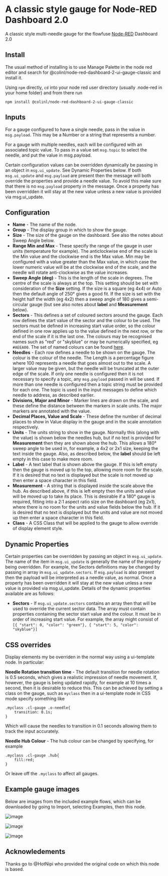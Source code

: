 # A classic style gauge for Node-RED Dashboard 2.0

A classic style multi-needle gauge for the flowfuse [Node-RED](https://nodered.org) Dashboard 2.0

## Install

The usual method of installing is to use Manage Palette in the node red editor and search for @colinl/node-red-dashboard-2-ui-gauge-classic and install it.

Using `npm` directly, `cd` into your node red user directory (usually .node-red in your home folder) and from there run
```
npm install @colinl/node-red-dashboard-2-ui-gauge-classic
```

## Inputs

For a gauge configured to have a single needle, pass in the value in `msg.payload`.  This may be a Number or a string that represents a number.

For a gauge with multiple needles, each will be configured with an associated topic value.  To pass in a value set `msg.topic` to select the needle, and put the value in msg.payload.

Certain configuration values can be overridden dynamically be passing in an object in `msg.ui_update`.  See Dynamic Properties below.  If both `msg.ui_update` and `msg.payload` are present then the message will both override the properties and provide a needle value.  To avoid this make sure that there is no `msg.payload` property in the message.  Once a property has been overridden it will stay at the new value unless a new value is provided via msg.ui_update.

## Configuration

* **Name** - The name of the node.
* **Group** - The display group in which to show the gauge.
* **Size** - The size of the gauge on the dashboard.  See also the notes about Sweep Angle below.
* **Range Min and Max** - These specify the range of the gauge in user units (temperature for example).  The anticlockwise end of the scale is the Min value and the clockwise end is the Max value.  Min may be configured with a value greater than the Max value, in which case the lower numeric value will be at the clockwise end of the scale, and the needle will rotate anti-clockwise as the value increases.
* **Sweep Angle (deg)** - This is the length of the scale in degrees.  The centre of the scale is always at the top.  This setting should be set with consideration of the **Size** setting.  If the size is a square (eg 4x4) or Auto then the default angle of 250° gives a good fit.  If the size is set with the height half the width (eg 4x2) then a sweep angle of 180 gives a semi-circular gauge (but see also notes about **label** and **Measurement** below).
* **Sectors** - This defines a set of coloured sectors around the gauge.  Each row defines the start value of the sector and the colour to be used.  The sectors must be defined in increasing start value order, so the colour defined in one row applies up to the value defined in the next row, or the end of the scale if it is the last one.  The colours may be recognised names such as "red" or "skyblue" or may be numerically specified, eg `#AEEA00`.  The set of named colours can be found [here](https://vuetifyjs.com/en/styles/colors/#material-colors).
* **Needles** - Each row defines a needle to be shown on the gauge.  The colour is the colour of the needle.  The Length is a percentage figure where 100 represents a needle that goes almost out to the scale.  A larger value may be given, but the needle will be truncated at the outer edge of the scale.  If only one needle is configured then it is not necessary to specify a topic, any `msg.payload` passed in will be used.  If more than one needle is configured then a topic string must be provided for each one.  The topic is used in the input messages to define which needle to address, as described earlier.
* **Divisions, Major and Minor** - Marker lines are drawn on the scale, and these define the distance between the markers in scale units.  The major markers are annotated with the value.
* **Decimal Places, Value and Scale** - These define the number of decimal places to show in Value display in the gauge and in the scale annotation respectively.
* **Units** - The units string to show in the gauge.  Normally this (along with the value) is shown below the needles hub, but if no text is provided for **Measurement** then they are shown above the hub.  This allows a 180° sweep angle to be used in, for example, a 4x2 or 2x1 size, keeping the text inside the gauge.  Also, as described below, the **label** should be left empty in this case to make more room.
* **Label** - A text label that is shown above the gauge.  If this is left empty then the gauge is moved up to the top, allowing more room for the scale.  If it is desired that no text is displayed but the scale is not moved up then enter a space character in this field.
* **Measurement** - A string that is displayed inside the scale above the hub.  As described above, if this is left empty then the units and value will be moved up to take its place.  This is desirable if a 180° gauge is required, fitting into a 2:1 aspect ratio size on the dashboard (eg 2x1), where there is no room for the units and value fields below the hub.  If it is desired that no text is displayed but the units and value are not moved up then enter a space character in this field.
* **Class** - A CSS Class that will be applied to the gauge to allow override of display element style.

## Dynamic Properties

Certain properties can be overridden by passing an object in `msg.ui_update`.  The name of the item in `msg.ui_update` is generally the name of the propety being overridden.  For example, the Sectors definitions may be changed by passing in array in `msg.ui_update.sectors`.  If `msg.payload` is also present then the payload will be interpreted as a needle value, as normal.  Once a property has been overridden it will stay at the new value unless a new value is provided via msg.ui_update.
Details of the dynamic properties available are as follows:

* **Sectors** - If `msg.ui_update.sectors` contains an array then that will be used to override the current sector data.  The array must contain properties containing the sector start value and the colour.  It must be in order of increasing start value.  For example, the array might consist of
`[{ "start": 0, "color": "green"}, { "start": 5, "color": "skyblue"}]`

## CSS overrides

Display elements my be overriden in the normal way using a ui-template node.  In particular:

**Needle Rotation transition time** - The default transition for needle rotation is 0.5 seconds, which gives a realistic impression of needle movement.  If, however, the gauge is being updated rapidly, for example at 10 times a second, then it is desirable to reduce this.  This can be achieved by setting a class on the gauge, such as `myclass` then in a ui-template node in CSS mode specify something like
```
.myclass .cl-gauge .o-needle{
    transition: 0.1s;
}
```
Which will cause the needles to transition in 0.1 seconds allowing them to track the input accurately.

**Needle Hub Colour** - The hub colour can be changed by specifying, for example
```
.myclass .cl-gauge .hub{
    fill:red;
}
```
Or leave off the `.myclass` to affect all gauges.

## Example gauge images

Below are images from the included example flows, which can be downloaded by going to Import, selecting Examples, then this node.

![image](https://github.com/colinl/node-red-dashboard-2-ui-gauge-classic/assets/38307/a057f573-1a58-4892-b54c-fad35c7747ef)

![image](https://github.com/colinl/node-red-dashboard-2-ui-gauge-classic/assets/38307/1793553c-0e1e-46fd-a847-06c955243be9)

![image](https://github.com/colinl/node-red-dashboard-2-ui-gauge-classic/assets/38307/cd0bfeb9-dc2e-4e22-9279-7c5d0dac1c8c)

## Acknowledements

Thanks go to @HotNipi who provided the original code on which this node is based.
